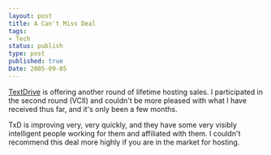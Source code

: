 ```yaml
---
layout: post
title: A Can't Miss Deal
tags:
- Tech
status: publish
type: post
published: true
Date: 2005-09-05
---
```

[TextDrive](http://www.textdrive.com/) is offering another round of lifetime hosting sales.  I participated in the second round (VCII) and couldn't be more pleased with what I have received thus far, and it's only been a few months.

TxD is improving very, very quickly, and they have some very visibly intelligent people working for them and affiliated with them.  I couldn't recommend this deal more highly if you are in the market for hosting.
